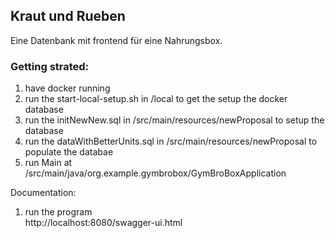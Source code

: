 ## Kraut und Rueben
Eine Datenbank mit frontend für eine Nahrungsbox.

### Getting strated:
1. have docker running
2. run the start-local-setup.sh in /local to get the setup the docker database
3. run the initNewNew.sql in /src/main/resources/newProposal to setup the database
4. run the dataWithBetterUnits.sql in /src/main/resources/newProposal to populate the databae
5. run Main at /src/main/java/org.example.gymbrobox/GymBroBoxApplication

Documentation:  
1. run the program  
http://localhost:8080/swagger-ui.html